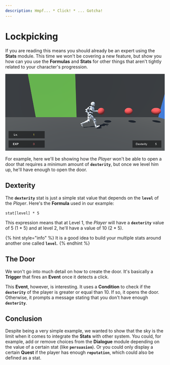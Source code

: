 ```yaml
---
description: Hmpf... * Click! * ... Gotcha!
---
```


# Lockpicking

If you are reading this means you should already be an expert using the **Stats** module. This time we won't be covering a new feature, but show you how can you use the **Formulas** and **Stats** for other things that aren't tightly related to your character's progression.

![\(The Green Door won&apos;t open until the player has enough Dexterity\)](../../../.gitbook/assets/stats-example-6.png)

For example, here we'll be showing how the _Player_ won't be able to open a door that requires a minimum amount of **`dexterity`**, but once we level him up, he'll have enough to open the door.

## Dexterity

The **`dexterity`** stat is just a simple stat value that depends on the **`level`** of the _Player_. Here's the **Formula** used in our example:

```text
stat[level] * 5
```

This expression means that at Level 1, the _Player_ will have a **`dexterity`** value of 5 \(1 \* 5\) and at level 2, he'll have a value of 10 \(2 \* 5\).

{% hint style="info" %}
It is a good idea to build your multiple stats around another one called **`level`**.
{% endhint %}

## The Door

We won't go into much detail on how to create the door. It's basically a **Trigger** that fires an **Event** once it detects a click.

This **Event**, however, is interesting. It uses a **Condition** to check if the **`dexterity`** of the player is greater or equal than 10. If so, it opens the door. Otherwise, it prompts a message stating that you don't have enough **`dexterity`**.

## Conclusion

Despite being a very simple example, we wanted to show that the sky is the limit when it comes to integrate the **Stats** with other system. You could, for example, add or remove choices from the **Dialogue** module depending on the value of a certain stat \(like **`persuasion`**\). Or you could only display a certain **Quest** if the player has enough **`reputation`**, which could also be defined as a stat.


